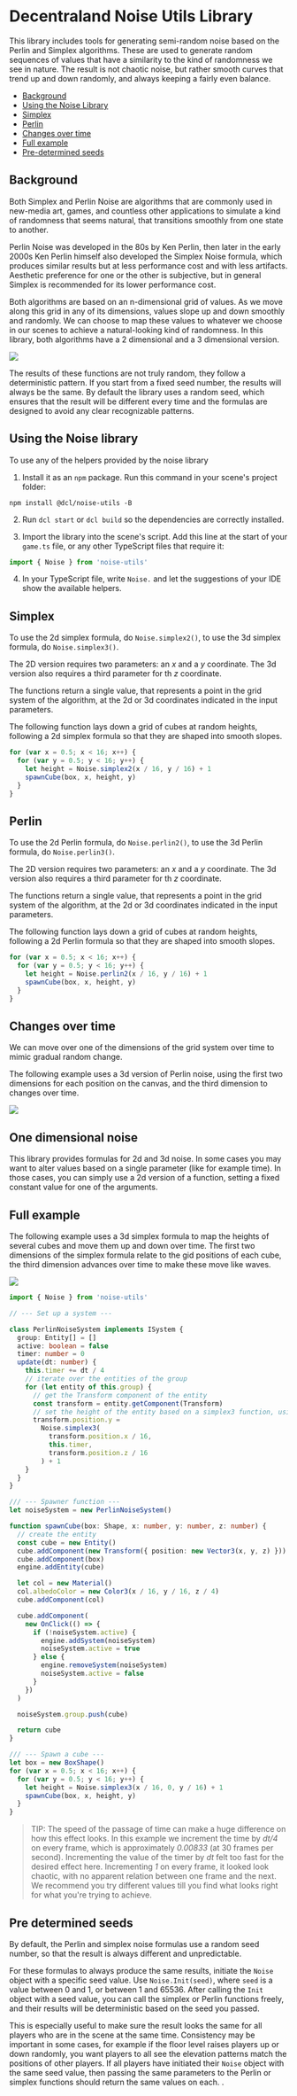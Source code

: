 # Decentraland Noise Utils Library

This library includes tools for generating semi-random noise based on the Perlin and Simplex algorithms. These are used to generate random sequences of values that have a similarity to the kind of randomness we see in nature. The result is not chaotic noise, but rather smooth curves that trend up and down randomly, and always keeping a fairly even balance.

- [Background](#background)
- [Using the Noise Library](#using-the-noise-library)
- [Simplex](#simplex)
- [Perlin](#perlin)
- [Changes over time](#changes-over-time)
- [Full example](#full-example)
- [Pre-determined seeds](#follow-a-curved-path)

## Background

Both Simplex and Perlin Noise are algorithms that are commonly used in new-media art, games, and countless other applications to simulate a kind of randomness that seems natural, that transitions smoothly from one state to another.

Perlin Noise was developed in the 80s by Ken Perlin, then later in the early 2000s Ken Perlin himself also developed the Simplex Noise formula, which produces similar results but at less performance cost and with less artifacts. Aesthetic preference for one or the other is subjective, but in general Simplex is recommended for its lower performance cost.

Both algorithms are based on an n-dimensional grid of values. As we move along this grid in any of its dimensions, values slope up and down smoothly and randomly. We can choose to map these values to whatever we choose in our scenes to achieve a natural-looking kind of randomness. In this library, both algorithms have a 2 dimensional and a 3 dimensional version.

![](images/perlin-noise-texture.png)

The results of these functions are not truly random, they follow a deterministic pattern. If you start from a fixed seed number, the results will always be the same. By default the library uses a random seed, which ensures that the result will be different every time and the formulas are designed to avoid any clear recognizable patterns.

## Using the Noise library

To use any of the helpers provided by the noise library

1. Install it as an `npm` package. Run this command in your scene's project folder:

```
npm install @dcl/noise-utils -B
```

2. Run `dcl start` or `dcl build` so the dependencies are correctly installed.

3. Import the library into the scene's script. Add this line at the start of your `game.ts` file, or any other TypeScript files that require it:

```ts
import { Noise } from 'noise-utils'
```

4. In your TypeScript file, write `Noise.` and let the suggestions of your IDE show the available helpers.

## Simplex

To use the 2d simplex formula, do `Noise.simplex2()`, to use the 3d simplex formula, do `Noise.simplex3()`.

The 2D version requires two parameters: an _x_ and a _y_ coordinate. The 3d version also requires a third parameter for th _z_ coordinate.

The functions return a single value, that represents a point in the grid system of the algorithm, at the 2d or 3d coordinates indicated in the input parameters.

The following function lays down a grid of cubes at random heights, following a 2d simplex formula so that they are shaped into smooth slopes.

```ts
for (var x = 0.5; x < 16; x++) {
  for (var y = 0.5; y < 16; y++) {
    let height = Noise.simplex2(x / 16, y / 16) + 1
    spawnCube(box, x, height, y)
  }
}
```

## Perlin

To use the 2d Perlin formula, do `Noise.perlin2()`, to use the 3d Perlin formula, do `Noise.perlin3()`.

The 2D version requires two parameters: an _x_ and a _y_ coordinate. The 3d version also requires a third parameter for th _z_ coordinate.

The functions return a single value, that represents a point in the grid system of the algorithm, at the 2d or 3d coordinates indicated in the input parameters.

The following function lays down a grid of cubes at random heights, following a 2d Perlin formula so that they are shaped into smooth slopes.

```ts
for (var x = 0.5; x < 16; x++) {
  for (var y = 0.5; y < 16; y++) {
    let height = Noise.perlin2(x / 16, y / 16) + 1
    spawnCube(box, x, height, y)
  }
}
```

## Changes over time

We can move over one of the dimensions of the grid system over time to mimic gradual random change.

The following example uses a 3d version of Perlin noise, using the first two dimensions for each position on the canvas, and the third dimension to changes over time.

![](images/perlin-time.gif)

## One dimensional noise

This library provides formulas for 2d and 3d noise. In some cases you may want to alter values based on a single parameter (like for example time). In those cases, you can simply use a 2d version of a function, setting a fixed constant value for one of the arguments.

## Full example

The following example uses a 3d simplex formula to map the heights of several cubes and move them up and down over time. The first two dimensions of the simplex formula relate to the gid positions of each cube, the third dimension advances over time to make these move like waves.

![](images/noise-cubes-example.gif)

```ts
import { Noise } from 'noise-utils'

// --- Set up a system ---

class PerlinNoiseSystem implements ISystem {
  group: Entity[] = []
  active: boolean = false
  timer: number = 0
  update(dt: number) {
    this.timer += dt / 4
    // iterate over the entities of the group
    for (let entity of this.group) {
      // get the Transform component of the entity
      const transform = entity.getComponent(Transform)
      // set the height of the entity based on a simplex3 function, using its position on the grid and the time
      transform.position.y =
        Noise.simplex3(
          transform.position.x / 16,
          this.timer,
          transform.position.z / 16
        ) + 1
    }
  }
}

/// --- Spawner function ---
let noiseSystem = new PerlinNoiseSystem()

function spawnCube(box: Shape, x: number, y: number, z: number) {
  // create the entity
  const cube = new Entity()
  cube.addComponent(new Transform({ position: new Vector3(x, y, z) }))
  cube.addComponent(box)
  engine.addEntity(cube)

  let col = new Material()
  col.albedoColor = new Color3(x / 16, y / 16, z / 4)
  cube.addComponent(col)

  cube.addComponent(
    new OnClick(() => {
      if (!noiseSystem.active) {
        engine.addSystem(noiseSystem)
        noiseSystem.active = true
      } else {
        engine.removeSystem(noiseSystem)
        noiseSystem.active = false
      }
    })
  )

  noiseSystem.group.push(cube)

  return cube
}

/// --- Spawn a cube ---
let box = new BoxShape()
for (var x = 0.5; x < 16; x++) {
  for (var y = 0.5; y < 16; y++) {
    let height = Noise.simplex3(x / 16, 0, y / 16) + 1
    spawnCube(box, x, height, y)
  }
}
```

> TIP: The speed of the passage of time can make a huge difference on how this effect looks. In this example we increment the time by _dt/4_ on every frame, which is approximately _0.00833_ (at 30 frames per second). Incrementing the value of the timer by _dt_ felt too fast for the desired effect here. Incrementing _1_ on every frame, it looked look chaotic, with no apparent relation between one frame and the next. We recommend you try different values till you find what looks right for what you're trying to achieve.

## Pre determined seeds

By default, the Perlin and simplex noise formulas use a random seed number, so that the result is always different and unpredictable.

For these formulas to always produce the same results, initiate the `Noise` object with a specific seed value. Use `Noise.Init(seed)`, where `seed` is a value between 0 and 1, or between 1 and 65536. After calling the `Init` object with a seed value, you can call the simplex or Perlin functions freely, and their results will be deterministic based on the seed you passed.

This is especially useful to make sure the result looks the same for all players who are in the scene at the same time. Consistency may be important in some cases, for example if the floor level raises players up or down randomly, you want players to all see the elevation patterns match the positions of other players. If all players have initiated their `Noise` object with the same seed value, then passing the same parameters to the Perlin or simplex functions should return the same values on each.
.

